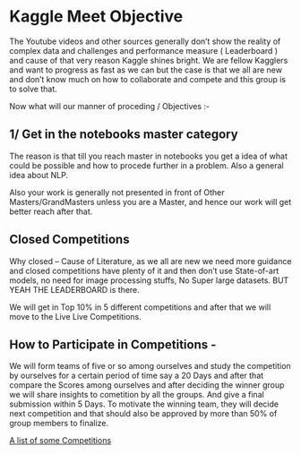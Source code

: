 # Kaggle Meet Objective

The Youtube videos and other sources generally don’t show the reality of complex data and challenges and performance measure ( Leaderboard ) and cause of that very reason Kaggle shines bright.
We are fellow Kagglers and want to progress as fast as we can but the case is that we all are new and don’t know much on how to collaborate and compete and this group is to solve that.

Now what will our manner of proceding / Objectives :-

## 1/ Get in the notebooks master category
	
The reason is that till you reach master in notebooks you get a idea of what could be 	possible and how to procede further in a problem. Also a general idea about NLP.

Also your work is generally not presented in front of Other Masters/GrandMasters unless
you are a Master, and hence our work will get better reach after that.

## Closed Competitions
	
Why closed – Cause of Literature, as we all are new we need more guidance and closed 	competitions have plenty of it and then don’t use State-of-art models, no need for image 	processing stuffs, No Super large datasets. BUT YEAH THE LEADERBOARD is there.
	
We will get in Top 10% in 5 different competitions and after that we will move to the Live
Live Competitions.

## How to Participate in Competitions -

We will form teams of five or so among ourselves and study the competition by ourselves
for a certain period of time say a 20 Days and after that compare the Scores among ourselves
and after deciding the winner group we will share insights to cometition by all the groups.
And give a final submission within 5 Days. To motivate the winning team, they will decide
next competition and that should also be approved by more than 50% of group members to 	finalize.

[A list of some Competitions](https://github.com/KunaalNaik/Kaggle_Meet/blob/master/Kaggle_Competitions.md)
